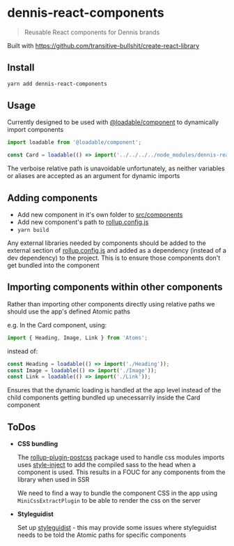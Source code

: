 # dennis-react-components

> Reusable React components for Dennis brands

Built with https://github.com/transitive-bullshit/create-react-library

## Install

```bash
yarn add dennis-react-components
```

## Usage

Currently designed to be used with [@loadable/component](https://github.com/smooth-code/loadable-components) to dynamically import components

```jsx
import loadable from '@loadable/component';

const Card = loadable(() => import('../../../../node_modules/dennis-react-components/dist/Card'));
```

The verboise relative path is unavoidable unfortunately, as neither variables or aliases are accepted as an argument for dynamic imports

## Adding components

* Add new component in it's own folder to [src/components](src/components)
* Add new component's path to [rollup.config.js](rollup.config.js)
* `yarn build`

Any external libraries needed by components should be added to the external section of [rollup.config.js](rollup.config.js) and added as a dependency (instead of a dev dependency) to the project. This is to ensure those components don't get bundled into the component

## Importing components within other components

Rather than importing other components directly using relative paths we should use the app's defined Atomic paths

e.g. In the Card component, using:

```jsx
import { Heading, Image, Link } from 'Atoms';
```

instead of:

```jsx
const Heading = loadable(() => import('./Heading'));
const Image = loadable(() => import('./Image'));
const Link = loadable(() => import('./Link'));
```

Ensures that the dynamic loading is handled at the app level instead of the child components getting bundled up unecessarrily inside the Card component

## ToDos

* __CSS bundling__

  The [rollup-plugin-postcss](https://github.com/egoist/rollup-plugin-postcss) package used to handle css modules imports uses [style-inject](https://github.com/egoist/style-inject) to add the compiled sass to the head when a component is used. This results in a FOUC for any components from the library when used in SSR
  
  We need to find a way to bundle the component CSS in the app using `MiniCssExtractPlugin` to be able to render the css on the server

* __Styleguidist__

  Set up [styleguidist](https://github.com/styleguidist/react-styleguidist) - this may provide some issues where styleguidist needs to be told the Atomic paths for specific components